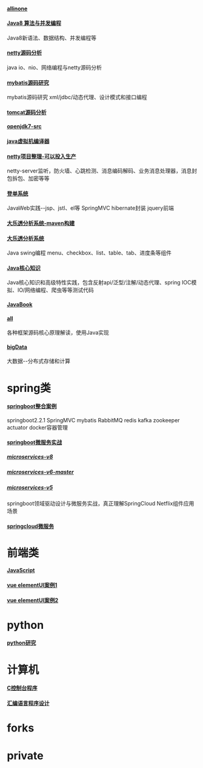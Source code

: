 #### [allinone](https://github.com/GitJavaProgramming/allinone)
#### [Java8 算法与并发编程](https://github.com/GitJavaProgramming/new-Java)
Java8新语法、数据结构、并发编程等
#### [netty源码分析](https://github.com/GitJavaProgramming/netty)
java io、nio、网络编程与netty源码分析
#### [mybatis源码研究](https://github.com/GitJavaProgramming/mybatis-test)
mybatis源码研究 xml/jdbc/动态代理、设计模式和接口编程
#### [tomcat源码分析](https://github.com/GitJavaProgramming/tomcatweb)
#### [openjdk7-src](https://github.com/GitJavaProgramming/openjdk7-src)
#### [java虚拟机编译器](https://github.com/GitJavaProgramming/javac)
#### [netty项目整理-可以投入生产](https://github.com/GitJavaProgramming/nettyProject)
netty-server监听，防火墙、心跳检测、消息编码解码、业务消息处理器，消息封包拆包、加密等等
#### [登单系统](https://github.com/GitJavaProgramming/entering)
JavaWeb实践--jsp、jstl、el等 SpringMVC hibernate封装 jquery前端
#### [大乐透分析系统-maven构建](https://github.com/GitJavaProgramming/mylottery-new)
#### [大乐透分析系统](https://github.com/GitJavaProgramming/mylottery)
Java swing编程 menu、checkbox、list、table、tab、进度条等组件
#### [Java核心知识](https://github.com/GitJavaProgramming/JavaAdvance)
Java核心知识和高级特性实践，包含反射api/泛型/注解/动态代理、spring IOC模拟、IO/网络编程、爬虫等等测试代码
#### [JavaBook](https://github.com/GitJavaProgramming/JavaBook)
#### [all](https://github.com/GitJavaProgramming/all)
各种框架源码核心原理解读，使用Java实现
#### [bigData](https://github.com/GitJavaProgramming/bigdata)
大数据--分布式存储和计算
# spring类
#### [springboot整合案例](https://github.com/GitJavaProgramming/springboot_mybatis)
springboot2.2.1 SpringMVC mybatis RabbitMQ redis kafka zookeeper actuator docker容器管理
#### [springboot微服务实战](https://github.com/GitJavaProgramming/springboot)
##### [microservices-v8](https://github.com/GitJavaProgramming/microservices-v8)
##### [microservices-v6-master](https://github.com/GitJavaProgramming/microservices-v6-master)
##### [microservices-v5](https://github.com/GitJavaProgramming/microservices-v5)
springboot领域驱动设计与微服务实战，真正理解SpringCloud Netflix组件应用场景
#### [springcloud微服务](https://github.com/GitJavaProgramming/cloud)
# 前端类
#### [JavaScript](https://github.com/GitJavaProgramming/js_test)
#### [vue elementUI案例1](https://github.com/GitJavaProgramming/vue_test)
#### [vue elementUI案例2](https://github.com/GitJavaProgramming/user-info-manage-system-demo)
# python
#### [python研究](https://github.com/GitJavaProgramming/python_study)
# 计算机
#### [C控制台程序](https://github.com/GitJavaProgramming/ConsoleApplication1)
#### [汇编语言程序设计](https://github.com/GitJavaProgramming/assembler)
# forks
# private